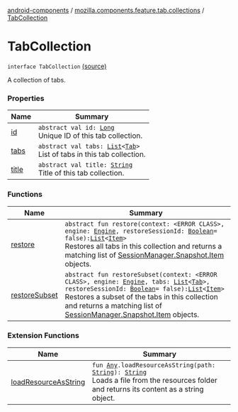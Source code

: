 [android-components](../../index.md) / [mozilla.components.feature.tab.collections](../index.md) / [TabCollection](./index.md)

# TabCollection

`interface TabCollection` [(source)](https://github.com/mozilla-mobile/android-components/blob/master/components/feature/tab-collections/src/main/java/mozilla/components/feature/tab/collections/TabCollection.kt#L15)

A collection of tabs.

### Properties

| Name | Summary |
|---|---|
| [id](id.md) | `abstract val id: `[`Long`](https://kotlinlang.org/api/latest/jvm/stdlib/kotlin/-long/index.html)<br>Unique ID of this tab collection. |
| [tabs](tabs.md) | `abstract val tabs: `[`List`](https://kotlinlang.org/api/latest/jvm/stdlib/kotlin.collections/-list/index.html)`<`[`Tab`](../-tab/index.md)`>`<br>List of tabs in this tab collection. |
| [title](title.md) | `abstract val title: `[`String`](https://kotlinlang.org/api/latest/jvm/stdlib/kotlin/-string/index.html)<br>Title of this tab collection. |

### Functions

| Name | Summary |
|---|---|
| [restore](restore.md) | `abstract fun restore(context: <ERROR CLASS>, engine: `[`Engine`](../../mozilla.components.concept.engine/-engine/index.md)`, restoreSessionId: `[`Boolean`](https://kotlinlang.org/api/latest/jvm/stdlib/kotlin/-boolean/index.html)` = false): `[`List`](https://kotlinlang.org/api/latest/jvm/stdlib/kotlin.collections/-list/index.html)`<`[`Item`](../../mozilla.components.browser.session/-session-manager/-snapshot/-item/index.md)`>`<br>Restores all tabs in this collection and returns a matching list of [SessionManager.Snapshot.Item](../../mozilla.components.browser.session/-session-manager/-snapshot/-item/index.md) objects. |
| [restoreSubset](restore-subset.md) | `abstract fun restoreSubset(context: <ERROR CLASS>, engine: `[`Engine`](../../mozilla.components.concept.engine/-engine/index.md)`, tabs: `[`List`](https://kotlinlang.org/api/latest/jvm/stdlib/kotlin.collections/-list/index.html)`<`[`Tab`](../-tab/index.md)`>, restoreSessionId: `[`Boolean`](https://kotlinlang.org/api/latest/jvm/stdlib/kotlin/-boolean/index.html)` = false): `[`List`](https://kotlinlang.org/api/latest/jvm/stdlib/kotlin.collections/-list/index.html)`<`[`Item`](../../mozilla.components.browser.session/-session-manager/-snapshot/-item/index.md)`>`<br>Restores a subset of the tabs in this collection and returns a matching list of [SessionManager.Snapshot.Item](../../mozilla.components.browser.session/-session-manager/-snapshot/-item/index.md) objects. |

### Extension Functions

| Name | Summary |
|---|---|
| [loadResourceAsString](../../mozilla.components.support.test.file/kotlin.-any/load-resource-as-string.md) | `fun `[`Any`](https://kotlinlang.org/api/latest/jvm/stdlib/kotlin/-any/index.html)`.loadResourceAsString(path: `[`String`](https://kotlinlang.org/api/latest/jvm/stdlib/kotlin/-string/index.html)`): `[`String`](https://kotlinlang.org/api/latest/jvm/stdlib/kotlin/-string/index.html)<br>Loads a file from the resources folder and returns its content as a string object. |
